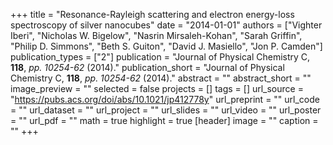 +++
title = "Resonance-Rayleigh scattering and electron energy-loss spectroscopy of silver nanocubes"
date = "2014-01-01"
authors = ["Vighter Iberi", "Nicholas W. Bigelow", "Nasrin Mirsaleh-Kohan", "Sarah Griffin", "Philip D. Simmons", "Beth S. Guiton", "David J. Masiello", "Jon P. Camden"]
publication_types = ["2"]
publication = "Journal of Physical Chemistry C, **118**, _pp. 10254-62_ (2014)."
publication_short = "Journal of Physical Chemistry C, **118**, _pp. 10254-62_ (2014)."
abstract = ""
abstract_short = ""
image_preview = ""
selected = false
projects = []
tags = []
url_source = "https://pubs.acs.org/doi/abs/10.1021/jp412778y"
url_preprint = ""
url_code = ""
url_dataset = ""
url_project = ""
url_slides = ""
url_video = ""
url_poster = ""
url_pdf = ""
math = true
highlight = true
[header]
image = ""
caption = ""
+++
